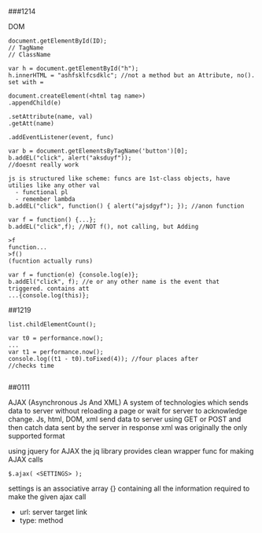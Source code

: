 ###1214

DOM
```
document.getElementById(ID);
// TagName
// ClassName

var h = document.getElementById("h");
h.innerHTML = "ashfsklfcsdklc"; //not a method but an Attribute, no(). set with =

document.createElement(<html tag name>)
.appendChild(e)

.setAttribute(name, val)
.getAtt(name)
```
```
.addEventListener(event, func)

var b = document.getElementsByTagName('button')[0];
b.addEL("click", alert("aksduyf"));
//doesnt really work

js is structured like scheme: funcs are 1st-class objects, have utilies like any other val
  - functional pl
  - remember lambda
b.addEL("click", function() { alert("ajsdgyf"); }); //anon function

var f = function() {...};
b.addEL("click",f); //NOT f(), not calling, but Adding

>f
function...
>f()
(fucntion actually runs)
```
```
var f = function(e) {console.log(e)};
b.addEl("click", f); //e or any other name is the event that triggered. contains att
...{console.log(this)};
```

##1219
```
list.childElementCount();
```
```
var t0 = performance.now();
...
var t1 = performance.now();
console.log((t1 - t0).toFixed(4)); //four places after
//checks time


```
##0111

AJAX (Asynchronous Js And XML)
A system of technologies which sends data to server without reloading a page or wait for server to acknowledge change.
Js, html, DOM, xml
send data to server using GET or POST and then catch data sent by the server in response
xml was originally the only supported format

using jquery for AJAX
  the jq library provides clean wrapper func for making AJAX calls
  ```
  $.ajax( <SETTINGS> );
  ```
  settings is an associative array {} containing all the information required to make the given ajax call
  - url: server target link
  - type: method
